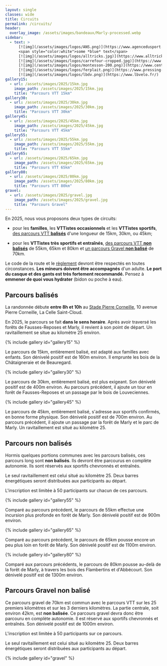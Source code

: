 ```yaml
---
layout: single
classes: wide
title: Circuits
permalink: /circuits/
header:
  overlay_image: /assets/images/bandeaux/Marly-processed.webp
sidebar:
  - text: >
      [![img](/assets/images/logos/ANS.png)](https://www.agencedusport.fr/)
      <span style="color:white">some *blue* text</span>
      [![img](/assets/images/logos/alltricks.jpg)](https://www.alltricks.fr/)
      [![img](/assets/images/logos/carrefour-cropped.jpg)](https://www.carrefour.fr/)
      [![img](/assets/images/logos/montesson-200.png)](https://www.centre-commercial.fr/carrefour-montesson/boutiques/)
      [![img](/assets/images/logos/ferplait.png)](https://www.pressing-fer-plait-yvelines.fr/)
      [![img](/assets/images/logos/lbdv.png)](https://www.lbvelo.fr/)
gallery15:
  - url: /assets/images/2025/15km.jpg
    image_path: /assets/images/2025/15km.jpg
    title: "Parcours VTT 15km"
gallery30:
  - url: /assets/images/2025/30km.jpg
    image_path: /assets/images/2025/30km.jpg
    title: "Parcours VTT 30km"
gallery45:
  - url: /assets/images/2025/45km.jpg
    image_path: /assets/images/2025/45km.jpg
    title: "Parcours VTT 45km"
gallery55:
  - url: /assets/images/2025/55km.jpg
    image_path: /assets/images/2025/55km.jpg
    title: "Parcours VTT 55km"
gallery65:
  - url: /assets/images/2025/65km.jpg
    image_path: /assets/images/2025/65km.jpg
    title: "Parcours VTT 65km"
gallery80:
  - url: /assets/images/2025/80km.jpg
    image_path: /assets/images/2025/80km.jpg
    title: "Parcours VTT 80km"
gravel:
  - url: /assets/images/2025/gravel.jpg
    image_path: /assets/images/2025/gravel.jpg
    title: "Parcours Gravel"
---
```


En 2025, nous vous proposons deux types de circuits:

+ pour les **familles**,
  les **VTTistes occasionnels**
  et les **VTTistes sportifs**,
  [des parcours VTT **balisés**](#parcours-balisés)
  d'une longueur de 15km, 30km, ou 45km;

+ pour les **VTTistes très sportifs et entraînés**,
  [des parcours VTT **non balisés**](#parcours-non-balisés)
  de 55km, 65km et 80km
  et [un parcours Gravel **non balisé**](#parcours-gravel-non-balisé)
  de 70km.

Le code de la route et le [règlement](/reglement/)
devront être respectés en toutes circonstances.
**Les mineurs doivent être accompagnés** d'un adulte.
**Le port du casque et des gants est très fortement recommandé.**
Pensez à **emmener de quoi vous hydrater** (bidon ou poche à eau).

## Parcours balisés

La randonnée débute **entre 8h et 10h**
au [Stade Pierre Corneille](/situation/),
10 avenue Pierre Corneille,
La Celle Saint-Cloud.

En 2025, le parcours se fait **dans le sens horaire**. Après avoir
traversé les forêts de Fausses-Reposes et Marly, il revient à son
point de départ. Un ravitaillement se situe au kilomètre 25 environ.

{% include gallery id="gallery15" %}

Le parcours de 15km, entièrement balisé,
est adapté aux familles avec enfants.
Son dénivelé positif est de 160m environ.
Il emprunte les bois de la Châtaigneraie et de Beauregard.

{% include gallery id="gallery30" %}

Le parcours de 30km, entièrement balisé,
est plus exigeant.
Son dénivelé positif est de 400m environ.
Au parcours précédent, il ajoute un tour en forêt de Fausses-Reposes
et un passage par le bois de Louveciennes.

{% include gallery id="gallery45" %}

Le parcours de 45km, entièrement balisé,
s'adresse aux sportifs confirmés,
en bonne forme physique.
Son dénivelé positif est de 700m environ.
Au parcours précédent, il ajoute un passage
par la forêt de Marly et le parc de Marly.
Un ravitaillement est situé au kilomètre 25.

## Parcours non balisés

Hormis quelques portions communes avec les parcours balisés, ces parcours long
sont **non balisés**. Ils devront être parcourus en complète autonomie. Ils
sont réservés aux sportifs chevronnés et entraînés.

Le seul ravitaillement est celui situé au kilomètre 25. Deux barres
énergétiques seront distribuées aux participants au départ.

L'inscription est limitée à 50 participants sur chacun de ces parcours.

{% include gallery id="gallery55" %}

Comparé au parcours précédent,
le parcours de 55km effectue une incursion plus profonde en forêt de Marly.
Son dénivelé positif est de 900m environ.

{% include gallery id="gallery65" %}

Comparé au parcours précédent,
le parcours de 65km pousse encore un peu plus loin en forêt de Marly.
Son dénivelé positif est de 1100m environ.

{% include gallery id="gallery80" %}

Comparé aux parcours précédents,
le parcours de 80km pousse au-delà de la forêt de Marly,
à travers les bois des Flambertins et d'Abbécourt.
Son dénivelé positif est de 1300m environ.

## Parcours Gravel non balisé

Ce parcours gravel de 70km est commun avec le parcours VTT
sur les 25 premiers kilomètres et sur les 3 derniers kilomètres.
La partie centrale, soit environ 42km, est **non balisée**. Ce parcours
gravel devra donc être parcouru en complète autonomie.
Il est réservé aux sportifs chevronnés et entraînés.
Son dénivelé positif est de 1000m environ.

L'inscription est limitée à 50 participants sur ce parcours.

Le seul ravitaillement est celui situé au kilomètre 25. Deux barres
énergétiques seront distribuées aux participants au départ.

{% include gallery id="gravel" %}
